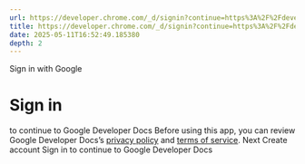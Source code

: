 ```yaml
---
url: https://developer.chrome.com/_d/signin?continue=https%3A%2F%2Fdeveloper.chrome.com%2Fblog&prompt=select_account
title: https://developer.chrome.com/_d/signin?continue=https%3A%2F%2Fdeveloper.chrome.com%2Fblog&prompt=select_account
date: 2025-05-11T16:52:49.185380
depth: 2
---
```


Sign in with Google
# Sign in
to continue to Google Developer Docs
Before using this app, you can review Google Developer Docs’s [privacy policy](https://google.com/policies/privacy) and [terms of service](https://google.com/policies/terms).
Next
Create account
Sign in to continue to Google Developer Docs 

